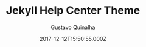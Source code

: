 ---
title: Jekyll Help Center Theme
github: 'https://github.com/gustavoquinalha/jekyll-help-center-theme'
demo: 'https://quinalha.me/jekyll-help-center-theme/'
author: Gustavo Quinalha
ssg:
  - Jekyll
cms:
  - No Cms
date: 2017-12-12T15:50:55.000Z
github_branch: master
description: Simple and responsive Jekyll theme for help center.
stale: true
---